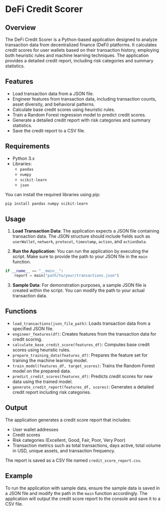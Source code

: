 # DeFi Credit Scorer

## Overview
The DeFi Credit Scorer is a Python-based application designed to analyze transaction data from decentralized finance (DeFi) platforms. It calculates credit scores for user wallets based on their transaction history, employing both heuristic rules and machine learning techniques. The application provides a detailed credit report, including risk categories and summary statistics.

## Features
- Load transaction data from a JSON file.
- Engineer features from transaction data, including transaction counts, asset diversity, and behavioral patterns.
- Calculate base credit scores using heuristic rules.
- Train a Random Forest regression model to predict credit scores.
- Generate a detailed credit report with risk categories and summary statistics.
- Save the credit report to a CSV file.

## Requirements
- Python 3.x
- Libraries:
  - `pandas`
  - `numpy`
  - `scikit-learn`
  - `json`
  
You can install the required libraries using pip:

```bash
pip install pandas numpy scikit-learn
```

## Usage
1. **Load Transaction Data**: The application expects a JSON file containing transaction data. The JSON structure should include fields such as `userWallet`, `network`, `protocol`, `timestamp`, `action`, and `actionData`.

2. **Run the Application**: You can run the application by executing the script. Make sure to provide the path to your JSON file in the `main` function.

```python
if __name__ == "__main__":
    report = main("path/to/your/transactions.json")
```

3. **Sample Data**: For demonstration purposes, a sample JSON file is created within the script. You can modify the path to your actual transaction data.

## Functions
- `load_transactions(json_file_path)`: Loads transaction data from a specified JSON file.
- `engineer_features(df)`: Creates features from the transaction data for credit scoring.
- `calculate_base_credit_score(features_df)`: Computes base credit scores using heuristic rules.
- `prepare_training_data(features_df)`: Prepares the feature set for training the machine learning model.
- `train_model(features_df, target_scores)`: Trains the Random Forest model on the prepared data.
- `predict_credit_scores(features_df)`: Predicts credit scores for new data using the trained model.
- `generate_credit_report(features_df, scores)`: Generates a detailed credit report including risk categories.

## Output
The application generates a credit score report that includes:
- User wallet addresses
- Credit scores
- Risk categories (Excellent, Good, Fair, Poor, Very Poor)
- Transaction metrics such as total transactions, days active, total volume in USD, unique assets, and transaction frequency.

The report is saved as a CSV file named `credit_score_report.csv`.

## Example
To run the application with sample data, ensure the sample data is saved in a JSON file and modify the path in the `main` function accordingly. The application will output the credit score report to the console and save it to a CSV file.
